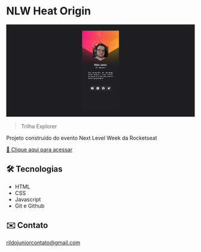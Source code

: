 # NLW Heat Origin

![preview](./.github/preview.png)

> Trilha Explorer

Projeto construído do evento Next Level Week da Rocketseat

[🔗 Clique aqui para acessar](https://rildojunior.github.io/cracha-nlw/)

## 🛠️ Tecnologias

- HTML
- CSS
- Javascript
- Git e Github

## ✉️ Contato

rildojuniorcontato@gmail.com
